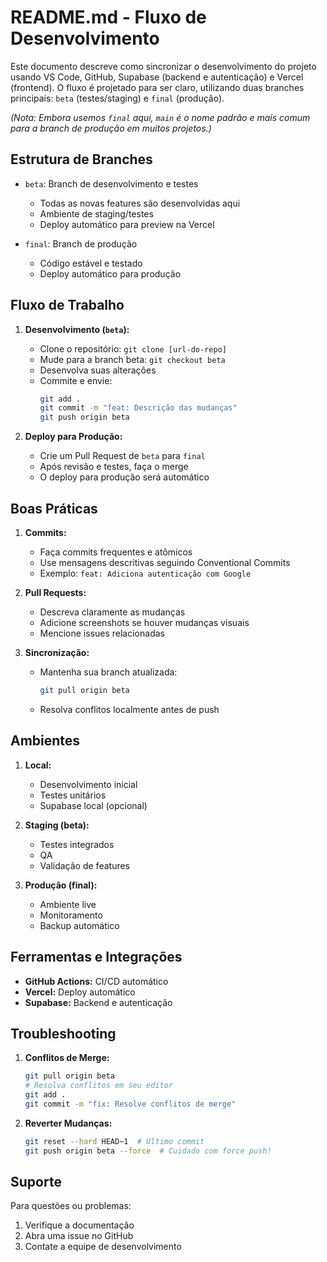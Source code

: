 # README.md - Fluxo de Desenvolvimento

Este documento descreve como sincronizar o desenvolvimento do projeto usando VS Code, GitHub, Supabase (backend e autenticação) e Vercel (frontend). O fluxo é projetado para ser claro, utilizando duas branches principais: `beta` (testes/staging) e `final` (produção).

*(Nota: Embora usemos `final` aqui, `main` é o nome padrão e mais comum para a branch de produção em muitos projetos.)*

## Estrutura de Branches

- `beta`: Branch de desenvolvimento e testes
  - Todas as novas features são desenvolvidas aqui
  - Ambiente de staging/testes
  - Deploy automático para preview na Vercel

- `final`: Branch de produção
  - Código estável e testado
  - Deploy automático para produção

## Fluxo de Trabalho

1. **Desenvolvimento (`beta`):**
   - Clone o repositório: `git clone [url-do-repo]`
   - Mude para a branch beta: `git checkout beta`
   - Desenvolva suas alterações
   - Commite e envie: 
     ```bash
     git add .
     git commit -m "feat: Descrição das mudanças"
     git push origin beta
     ```

2. **Deploy para Produção:**
   - Crie um Pull Request de `beta` para `final`
   - Após revisão e testes, faça o merge
   - O deploy para produção será automático

## Boas Práticas

1. **Commits:**
   - Faça commits frequentes e atômicos
   - Use mensagens descritivas seguindo Conventional Commits
   - Exemplo: `feat: Adiciona autenticação com Google`

2. **Pull Requests:**
   - Descreva claramente as mudanças
   - Adicione screenshots se houver mudanças visuais
   - Mencione issues relacionadas

3. **Sincronização:**
   - Mantenha sua branch atualizada:
     ```bash
     git pull origin beta
     ```
   - Resolva conflitos localmente antes de push

## Ambientes

1. **Local:**
   - Desenvolvimento inicial
   - Testes unitários
   - Supabase local (opcional)

2. **Staging (beta):**
   - Testes integrados
   - QA
   - Validação de features

3. **Produção (final):**
   - Ambiente live
   - Monitoramento
   - Backup automático

## Ferramentas e Integrações

- **GitHub Actions:** CI/CD automático
- **Vercel:** Deploy automático
- **Supabase:** Backend e autenticação

## Troubleshooting

1. **Conflitos de Merge:**
   ```bash
   git pull origin beta
   # Resolva conflitos em seu editor
   git add .
   git commit -m "fix: Resolve conflitos de merge"
   ```

2. **Reverter Mudanças:**
   ```bash
   git reset --hard HEAD~1  # Último commit
   git push origin beta --force  # Cuidado com force push!
   ```

## Suporte

Para questões ou problemas:
1. Verifique a documentação
2. Abra uma issue no GitHub
3. Contate a equipe de desenvolvimento
